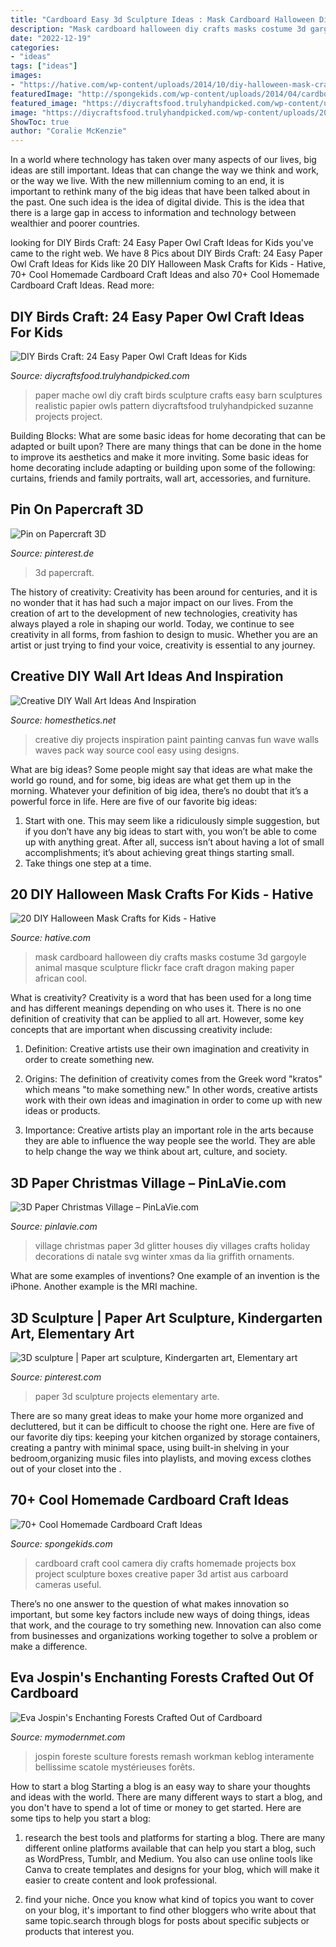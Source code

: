 ```yaml
---
title: "Cardboard Easy 3d Sculpture Ideas : Mask Cardboard Halloween Diy Crafts Masks Costume 3d Gargoyle Animal Masque Sculpture Flickr Face Craft Dragon Making Paper African Cool"
description: "Mask cardboard halloween diy crafts masks costume 3d gargoyle animal masque sculpture flickr face craft dragon making paper african cool"
date: "2022-12-19"
categories:
- "ideas"
tags: ["ideas"]
images:
- "https://hative.com/wp-content/uploads/2014/10/diy-halloween-mask-crafts/9-cardboard-gargoyle-mask.jpg"
featuredImage: "http://spongekids.com/wp-content/uploads/2014/04/cardboard-crafts/21-diy-cardboard-craft-camera.jpg"
featured_image: "https://diycraftsfood.trulyhandpicked.com/wp-content/uploads/2016/06/DIY-owl-paper-craft_jt.jpg"
image: "https://diycraftsfood.trulyhandpicked.com/wp-content/uploads/2016/06/DIY-owl-paper-craft_jt.jpg"
ShowToc: true
author: "Coralie McKenzie"
---
```



In a world where technology has taken over many aspects of our lives, big ideas are still important. Ideas that can change the way we think and work, or the way we live. With the new millennium coming to an end, it is important to rethink many of the big ideas that have been talked about in the past. One such idea is the idea of digital divide. This is the idea that there is a large gap in access to information and technology between wealthier and poorer countries.

	

		
looking for DIY Birds Craft: 24 Easy Paper Owl Craft Ideas for Kids you've came to the right web. We have 8 Pics about DIY Birds Craft: 24 Easy Paper Owl Craft Ideas for Kids like 20 DIY Halloween Mask Crafts for Kids - Hative, 70+ Cool Homemade Cardboard Craft Ideas and also 70+ Cool Homemade Cardboard Craft Ideas. Read more:
		
    
## DIY Birds Craft: 24 Easy Paper Owl Craft Ideas For Kids

<img loading=lazy src="https://diycraftsfood.trulyhandpicked.com/wp-content/uploads/2016/06/DIY-owl-paper-craft_jt.jpg" onerror="this.onerror=null;this.src='https://tse3.mm.bing.net/th?id=OIP.2E0Dc39AWpOKietXTcLi2wHaKW&amp;pid=15.1';" alt="DIY Birds Craft: 24 Easy Paper Owl Craft Ideas for Kids">

_Source: diycraftsfood.trulyhandpicked.com_

>paper mache owl diy craft birds sculpture crafts easy barn sculptures realistic papier owls pattern diycraftsfood trulyhandpicked suzanne projects project. 

	

Building Blocks: What are some basic ideas for home decorating that can be adapted or built upon?
There are many things that can be done in the home to improve its aesthetics and make it more inviting. Some basic ideas for home decorating include adapting or building upon some of the following: curtains, friends and family portraits, wall art, accessories, and furniture.

    
## Pin On Papercraft 3D

<img loading=lazy src="https://i.pinimg.com/736x/9e/26/1e/9e261e7ecc132a94fdd80f695e5b8640.jpg" onerror="this.onerror=null;this.src='https://tse2.mm.bing.net/th?id=OIP.Q5epr2LJjvRxqN2z--dlbwHaNH&amp;pid=15.1';" alt="Pin on Papercraft 3D">

_Source: pinterest.de_

>3d papercraft. 

	

The history of creativity:
Creativity has been around for centuries, and it is no wonder that it has had such a major impact on our lives. From the creation of art to the development of new technologies, creativity has always played a role in shaping our world. Today, we continue to see creativity in all forms, from fashion to design to music. Whether you are an artist or just trying to find your voice, creativity is essential to any journey.

    
## Creative DIY Wall Art Ideas And Inspiration

<img loading=lazy src="http://cdn.homesthetics.net/wp-content/uploads/2015/02/1-Creative-DIY-Wall-Art-Projects-hometshetics.net-13.jpg" onerror="this.onerror=null;this.src='https://tse3.mm.bing.net/th?id=OIP.sg55hsLAYJmGkpI45sH59AHaHa&amp;pid=15.1';" alt="Creative DIY Wall Art Ideas And Inspiration">

_Source: homesthetics.net_

>creative diy projects inspiration paint painting canvas fun wave walls waves pack way source cool easy using designs. 

	

What are big ideas?
Some people might say that ideas are what make the world go round, and for some, big ideas are what get them up in the morning. Whatever your definition of big idea, there’s no doubt that it’s a powerful force in life. Here are five of our favorite big ideas: 
1. Start with one. This may seem like a ridiculously simple suggestion, but if you don’t have any big ideas to start with, you won’t be able to come up with anything great. After all, success isn’t about having a lot of small accomplishments; it’s about achieving great things starting small. 
2. Take things one step at a time.

    
## 20 DIY Halloween Mask Crafts For Kids - Hative

<img loading=lazy src="https://hative.com/wp-content/uploads/2014/10/diy-halloween-mask-crafts/9-cardboard-gargoyle-mask.jpg" onerror="this.onerror=null;this.src='https://tse3.mm.bing.net/th?id=OIP.84oEYeQu6i9wtf_GHBjMDQHaLH&amp;pid=15.1';" alt="20 DIY Halloween Mask Crafts for Kids - Hative">

_Source: hative.com_

>mask cardboard halloween diy crafts masks costume 3d gargoyle animal masque sculpture flickr face craft dragon making paper african cool. 

	

What is creativity?
Creativity is a word that has been used for a long time and has different meanings depending on who uses it. There is no one definition of creativity that can be applied to all art. However, some key concepts that are important when discussing creativity include:
1) Definition: Creative artists use their own imagination and creativity in order to create something new.

2) Origins: The definition of creativity comes from the Greek word "kratos" which means "to make something new." In other words, creative artists work with their own ideas and imagination in order to come up with new ideas or products.

3) Importance: Creative artists play an important role in the arts because they are able to influence the way people see the world. They are able to help change the way we think about art, culture, and society.

    
## 3D Paper Christmas Village – PinLaVie.com

<img loading=lazy src="http://pinlavie.com/system/posts/pictures/4192/Glitter_Holiday_Paper_Village-724x724.jpg" onerror="this.onerror=null;this.src='https://tse3.mm.bing.net/th?id=OIP.0YRgNR-02iy7OajQSfNe2wHaHa&amp;pid=15.1';" alt="3D Paper Christmas Village – PinLaVie.com">

_Source: pinlavie.com_

>village christmas paper 3d glitter houses diy villages crafts holiday decorations di natale svg winter xmas da lia griffith ornaments. 

	

What are some examples of inventions?
One example of an invention is the iPhone. Another example is the MRI machine.

    
## 3D Sculpture | Paper Art Sculpture, Kindergarten Art, Elementary Art

<img loading=lazy src="https://i.pinimg.com/736x/f3/78/be/f378becb8f939a5b9bd7587d3025a748--arte-d-paper-strips.jpg" onerror="this.onerror=null;this.src='https://tse4.mm.bing.net/th?id=OIP.D-mOBA1-2n2266pRqKomdwHaJ3&amp;pid=15.1';" alt="3D sculpture | Paper art sculpture, Kindergarten art, Elementary art">

_Source: pinterest.com_

>paper 3d sculpture projects elementary arte. 

	

There are so many great ideas to make your home more organized and decluttered, but it can be difficult to choose the right one. Here are five of our favorite diy tips: keeping your kitchen organized by storage containers, creating a pantry with minimal space, using built-in shelving in your bedroom,organizing music files into playlists, and moving excess clothes out of your closet into the .

    
## 70+ Cool Homemade Cardboard Craft Ideas

<img loading=lazy src="http://spongekids.com/wp-content/uploads/2014/04/cardboard-crafts/21-diy-cardboard-craft-camera.jpg" onerror="this.onerror=null;this.src='https://tse3.mm.bing.net/th?id=OIP.UNgqKMiGlt1cnmAG4t01KgHaFi&amp;pid=15.1';" alt="70+ Cool Homemade Cardboard Craft Ideas">

_Source: spongekids.com_

>cardboard craft cool camera diy crafts homemade projects box project sculpture boxes creative paper 3d artist aus carboard cameras useful. 

	

There’s no one answer to the question of what makes innovation so important, but some key factors include new ways of doing things, ideas that work, and the courage to try something new. Innovation can also come from businesses and organizations working together to solve a problem or make a difference.

    
## Eva Jospin&#039;s Enchanting Forests Crafted Out Of Cardboard

<img loading=lazy src="https://mymodernmet.com/wp/wp-content/uploads/archive/xPBfLE0ZVEPSXMb1VPFr_jospin4.jpg" onerror="this.onerror=null;this.src='https://tse2.mm.bing.net/th?id=OIP.8NtJ_bp76JHmrzs4VvRuCQHaE8&amp;pid=15.1';" alt="Eva Jospin&#039;s Enchanting Forests Crafted Out of Cardboard">

_Source: mymodernmet.com_

>jospin foreste sculture forests remash workman keblog interamente bellissime scatole mystérieuses forêts. 

	

How to start a blog
Starting a blog is an easy way to share your thoughts and ideas with the world. There are many different ways to start a blog, and you don't have to spend a lot of time or money to get started. Here are some tips to help you start a blog: 
1. research the best tools and platforms for starting a blog. There are many different online platforms available that can help you start a blog, such as WordPress, Tumblr, and Medium. You also can use online tools like Canva to create templates and designs for your blog, which will make it easier to create content and look professional. 

2. find your niche. Once you know what kind of topics you want to cover on your blog, it's important to find other bloggers who write about that same topic.search through blogs for posts about specific subjects or products that interest you.

